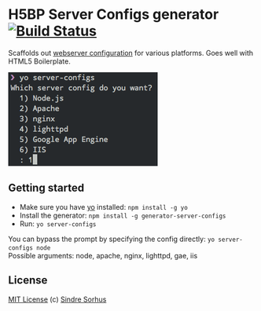 # H5BP Server Configs generator [![Build Status](https://secure.travis-ci.org/h5bp/generator-server-configs.png?branch=master)](http://travis-ci.org/h5bp/generator-server-configs)

Scaffolds out [webserver configuration](https://github.com/h5bp/server-configs) for various platforms. Goes well with HTML5 Boilerplate.

![screenshot](screenshot.png)


## Getting started

- Make sure you have [yo](https://github.com/yeoman/yo) installed: `npm install -g yo`
- Install the generator: `npm install -g generator-server-configs`
- Run: `yo server-configs`

You can bypass the prompt by specifying the config directly: `yo server-configs node`  
Possible arguments: node, apache, nginx, lighttpd, gae, iis


## License

[MIT License](http://en.wikipedia.org/wiki/MIT_License)
(c) [Sindre Sorhus](http://sindresorhus.com)
